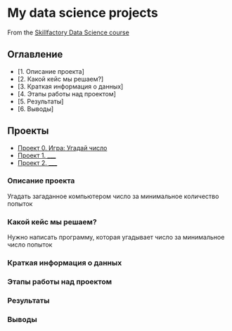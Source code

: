 # My data science projects
From the [Skillfactory Data Science course](https://github.com/2001-pavel/first_project)

## Оглавление
* [1. Описание проекта]
* [2. Какой кейс мы решаем?]
* [3. Краткая информация о данных]
* [4. Этапы работы над проектом]
* [5. Результаты]
* [6. Выводы]

## Проекты
* [Проект 0. Игра: Угадай число](https://github.com/2001-pavel/first_project/tree/main/project_0)
* [Проект 1. ___](___)
* [Проект 2. ___](___)

### Описание проекта
Угадать загаданное компьютером число за минимальное количество попыток
### Какой кейс мы решаем?
Нужно написать программу, которая угадывает число за минимальное число попыток
### Краткая информация о данных
### Этапы работы над проектом
### Результаты
### Выводы
